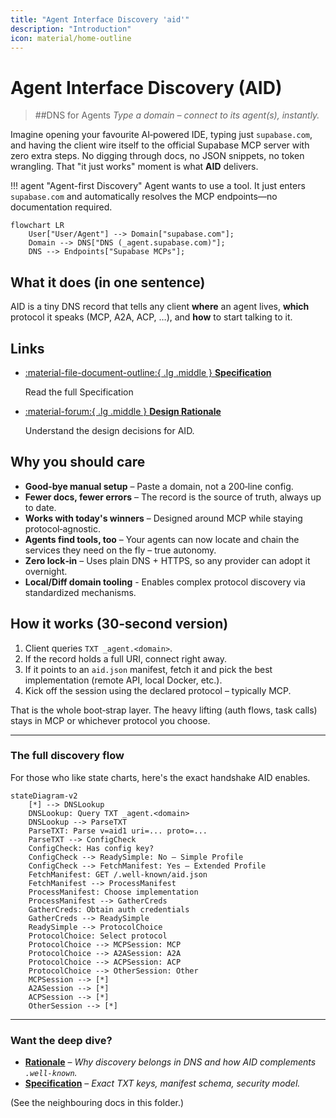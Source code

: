 ```yaml
---
title: "Agent Interface Discovery 'aid'"
description: "Introduction"
icon: material/home-outline
---
```


# Agent Interface Discovery (AID)

> ##DNS for Agents
> *Type a domain – connect to its agent(s), instantly.*

Imagine opening your favourite AI‑powered IDE, typing just `supabase.com`, and having the client wire itself to the official Supabase MCP server with zero extra steps. No digging through docs, no JSON snippets, no token wrangling. That "it just works" moment is what **AID** delivers.

!!! agent "Agent-first Discovery"
    Agent wants to use a tool. It just enters `supabase.com` and automatically resolves the MCP endpoints—no documentation required.

```mermaid
flowchart LR
    User["User/Agent"] --> Domain["supabase.com"];
    Domain --> DNS["DNS (_agent.supabase.com)"];
    DNS --> Endpoints["Supabase MCPs"];
```

## What it does (in one sentence)

AID is a tiny DNS record that tells any client **where** an agent lives, **which** protocol it speaks (MCP, A2A, ACP, …), and **how** to start talking to it.

## Links

<div class="grid cards" markdown>

-   [:material-file-document-outline:{ .lg .middle } __Specification__ ](spec-v1.md)

    Read the full Specification

-   [:material-forum:{ .lg .middle } __Design Rationale__](rationale.md)

    Understand the design decisions for AID.

</div>

## Why you should care

* **Good‑bye manual setup** – Paste a domain, not a 200‑line config.
* **Fewer docs, fewer errors** – The record is the source of truth, always up to date.
* **Works with today's winners** – Designed around MCP while staying protocol‑agnostic.
* **Agents find tools, too** – Your agents can now locate and chain the services they need on the fly – true autonomy.
* **Zero lock‑in** – Uses plain DNS + HTTPS, so any provider can adopt it overnight.
* **Local/Diff domain tooling** - Enables complex protocol discovery via standardized mechanisms.

## How it works (30‑second version)

1. Client queries `TXT _agent.<domain>`.
2. If the record holds a full URI, connect right away.
3. If it points to an `aid.json` manifest, fetch it and pick the best implementation (remote API, local Docker, etc.).
4. Kick off the session using the declared protocol – typically MCP.

That is the whole boot‑strap layer. The heavy lifting (auth flows, task calls) stays in MCP or whichever protocol you choose.

---

### The full discovery flow

For those who like state charts, here's the exact handshake AID enables.

```mermaid
stateDiagram-v2
    [*] --> DNSLookup
    DNSLookup: Query TXT _agent.<domain>
    DNSLookup --> ParseTXT
    ParseTXT: Parse v=aid1 uri=... proto=...
    ParseTXT --> ConfigCheck
    ConfigCheck: Has config key?
    ConfigCheck --> ReadySimple: No – Simple Profile
    ConfigCheck --> FetchManifest: Yes – Extended Profile
    FetchManifest: GET /.well-known/aid.json
    FetchManifest --> ProcessManifest
    ProcessManifest: Choose implementation
    ProcessManifest --> GatherCreds
    GatherCreds: Obtain auth credentials
    GatherCreds --> ReadySimple
    ReadySimple --> ProtocolChoice
    ProtocolChoice: Select protocol
    ProtocolChoice --> MCPSession: MCP
    ProtocolChoice --> A2ASession: A2A
    ProtocolChoice --> ACPSession: ACP
    ProtocolChoice --> OtherSession: Other
    MCPSession --> [*]
    A2ASession --> [*]
    ACPSession --> [*]
    OtherSession --> [*]
```

---

### Want the deep dive?

* [**Rationale**](rationale.md) – *Why discovery belongs in DNS and how AID complements `.well-known`.*
* [**Specification**](spec-v1.md) – *Exact TXT keys, manifest schema, security model.*

(See the neighbouring docs in this folder.)
